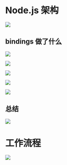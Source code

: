 # Node.js 架构

![](https://upload-images.jianshu.io/upload_images/7094266-65d7483398432360.png?imageMogr2/auto-orient/strip%7CimageView2/2/w/1240)

## bindings 做了什么

![](https://upload-images.jianshu.io/upload_images/7094266-d0526d5f37f92ff5.png?imageMogr2/auto-orient/strip%7CimageView2/2/w/1240)

![](https://upload-images.jianshu.io/upload_images/7094266-f886f70ef7f0e1f7.png?imageMogr2/auto-orient/strip%7CimageView2/2/w/1240)

![](https://upload-images.jianshu.io/upload_images/7094266-7965d5bf12f8d53f.png?imageMogr2/auto-orient/strip%7CimageView2/2/w/1240)

![](https://upload-images.jianshu.io/upload_images/7094266-3465af7d121be3c1.png?imageMogr2/auto-orient/strip%7CimageView2/2/w/1240)

![](https://upload-images.jianshu.io/upload_images/7094266-d105954bccfc0b54.png?imageMogr2/auto-orient/strip%7CimageView2/2/w/1240)

## 总结

![](https://upload-images.jianshu.io/upload_images/7094266-4d8e0419d237d9d4.png?imageMogr2/auto-orient/strip%7CimageView2/2/w/1240)

# 工作流程

![](https://upload-images.jianshu.io/upload_images/7094266-e80a888595fdc542.png?imageMogr2/auto-orient/strip%7CimageView2/2/w/1240)
